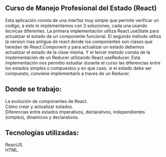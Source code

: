 ## Curso de Manejo Profesional del Estado (React)

Esta aplicación consta de una interfaz muy simple que permite verificar un codigo, a esto lo implementamos con 3 soluciones, cada una usando tecnicas diferentes.
La primera implementación utiliza React.useState para actualizar el estado de un componente funcional.
El segúndo método utiliza la version mas antigua de react donde los componentes son clases que heredan de React.Component y para actualizar un estado debemos actualizar el estado de la clase misma.
Y el tercer metodo consta de la implementación de un Reducer utilizando React.useReducer.
Esta implementación nos permitio estudiar durante el curso las diferencias entre los estados simples o compuestos y en que caso, si el estado debe ser compuesto, conviene implementarlo a traves de un Reducer.

## Donde se trabajo:

La evolución de componentes de React.  
Cómo crear y actualizar estados.  
Diferencias entre estados imperativos, declarativos, independientes (simples), dinamicos y declarativos.  

## Tecnologías utilizadas:

ReactJS.  
HTML.   
